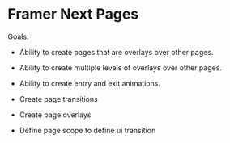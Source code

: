 # Framer Next Pages

Goals:

- Ability to create pages that are overlays over other pages.
- Ability to create multiple levels of overlays over other pages.
- Ability to create entry and exit animations.

- Create page transitions
- Create page overlays
- Define page scope to define ui transition
